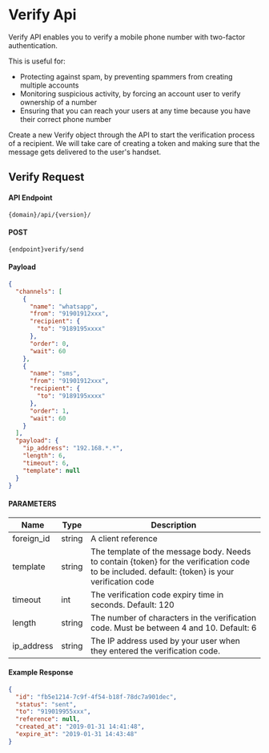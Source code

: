 # Verify Api

Verify API enables you to verify a mobile phone number with two-factor authentication.

This is useful for:

- Protecting against spam, by preventing spammers from creating multiple accounts
- Monitoring suspicious activity, by forcing an account user to verify ownership of a number
- Ensuring that you can reach your users at any time because you have their correct phone number

Create a new Verify object through the API to start the verification process of a recipient. We will take care of creating a token and making sure that the message gets delivered to the user's handset.

## Verify Request

#### API Endpoint

```
{domain}/api/{version}/
```

#### POST

```
{endpoint}verify/send
```

#### Payload

```json
{
  "channels": [
    {
      "name": "whatsapp",
      "from": "91901912xxx",
      "recipient": {
        "to": "9189195xxxx"
      },
      "order": 0,
      "wait": 60
    },
    {
      "name": "sms",
      "from": "91901912xxx",
      "recipient": {
        "to": "9189195xxxx"
      },
      "order": 1,
      "wait": 60
    }
  ],
  "payload": {
    "ip_address": "192.168.*.*",
    "length": 6,
    "timeout": 6,
    "template": null
  }
}
```

#### PARAMETERS

| Name       | Type   | Description                                                                                                                                     |
| ---------- | ------ | ----------------------------------------------------------------------------------------------------------------------------------------------- |
| foreign_id | string | A client reference                                                                                                                              |
| template   | string | The template of the message body. Needs to contain {token} for the verification code to be included. default: {token} is your verification code |
| timeout    | int    | The verification code expiry time in seconds. Default: 120                                                                                      |
| length     | string | The number of characters in the verification code. Must be between 4 and 10. Default: 6                                                         |
| ip_address | string | The IP address used by your user when they entered the verification code.                                                                       |

#### Example Response

```json
{
  "id": "fb5e1214-7c9f-4f54-b18f-78dc7a901dec",
  "status": "sent",
  "to": "919019955xxx",
  "reference": null,
  "created_at": "2019-01-31 14:41:48",
  "expire_at": "2019-01-31 14:43:48"
}
```

